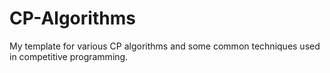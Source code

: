 # CP-Algorithms

My template for various CP algorithms and some common techniques used in competitive programming.
